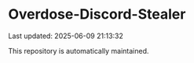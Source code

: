 # Overdose-Discord-Stealer

Last updated: 2025-06-09 21:13:32

This repository is automatically maintained.
